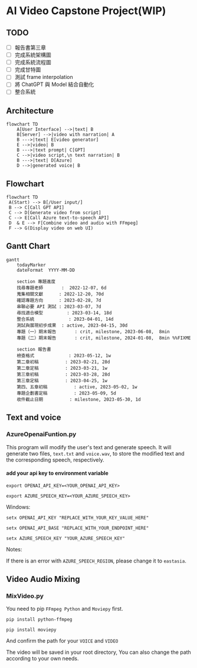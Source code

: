 # AI Video Capstone Project(WIP)

## TODO

- [ ] 報告書第三章
- [ ] 完成系統架構圖
- [ ] 完成系統流程圖
- [ ] 完成甘特圖
- [ ] 測試 frame interpolation
- [ ] 將 ChatGPT 與 Model 結合自動化
- [ ] 整合系統

## Architecture

```mermaid
flowchart TD
    A[User Interface] -->|text| B
    B[Server] -->|video with narration| A
    B --->|text| E[video generator]
    E -->|video| B
    B --->|text prompt| C[GPT]
    C -->|video script,\n text narration| B
    B --->|text| D[Azure]
    D -->|generated voice| B
```

## Flowchart

```mermaid
flowchart TD
 A(Start) --> B[/User input/]
 B --> C[Call GPT API]
 C --> D[Generate video from script]
 C --> E[Call Azure text-to-speech API]
 D  & E --> F[Combine video and audio with FFmpeg]
 F --> G(Display video on web UI)
```

## Gantt Chart

<!-- FIXME -->
```mermaid
gantt
    todayMarker
    dateFormat  YYYY-MM-DD

    section 專題進度
    找尋專題老師       :  2022-12-07, 6d
    蒐集相關文獻      : 2022-12-20, 70d
    確認專題方向      : 2023-02-28, 7d
    串聯必要 API 測試 : 2023-03-07, 7d
    尋找適合模型         : 2023-03-14, 18d
    整合系統             : 2023-04-01, 14d
    測試與展現初步成果  : active, 2023-04-15, 30d
    專題（一）期末報告       : crit, milestone, 2023-06-08,  8min
    專題（二）期末報告       : crit, milestone, 2024-01-08,  8min %%FIXME

    section 報告書
    檢查格式             : 2023-05-12, 1w
    第二章初稿          : 2023-02-21, 28d
    第二章定稿          : 2023-03-21, 1w
    第三章初稿          : 2023-03-28, 28d
    第三章定稿          : 2023-04-25, 1w
    第四、五章初稿          : active, 2023-05-02, 1w
    專題企劃書定稿          : 2023-05-09, 5d
    收件截止日期          : milestone, 2023-05-30, 1d
```

## Text and voice

### AzureOpenaiFuntion.py

This program will modify the user's text and generate speech. It will generate two files, `text.txt` and `voice.wav`, to store the modified text and the corresponding speech, respectively.

#### add your api key to environment variable

```shell
export OPENAI_API_KEY=<YOUR_OPENAI_API_KEY>
```

```shell
export AZURE_SPEECH_KEY=<YOUR_AZURE_SPEECH_KEY>
```

Windows:

```shell
setx OPENAI_API_KEY "REPLACE_WITH_YOUR_KEY_VALUE_HERE" 
```

```shell
setx OPENAI_API_BASE "REPLACE_WITH_YOUR_ENDPOINT_HERE" 
```

```shell
setx AZURE_SPEECH_KEY "YOUR_AZURE_SPEECH_KEY"
```

Notes:

If there is an error with ``` AZURE_SPEECH_REGION ```, please change it to ``` eastasia ```.

## Video Audio Mixing

### MixVideo.py

You need to pip `FFmpeg Python` and `Moviepy` first.

```shell
pip install python-ffmpeg 
```

```shell
pip install moviepy
```

And confirm the path for your `VOICE` and `VIDEO`

The video will be saved in your root directory, You can also change the path according to your own needs.
